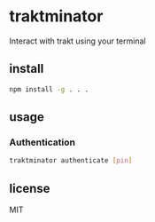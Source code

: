 # traktminator

Interact with trakt using your terminal

## install
``` bash
npm install -g . . .
```

## usage

### Authentication
``` bash
traktminator authenticate [pin]
```

## license

MIT

